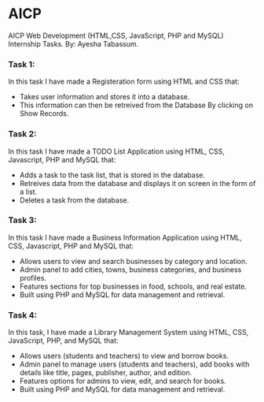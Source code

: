 # AICP
AICP Web Development (HTML,CSS, JavaScript, PHP and MySQL) Internship Tasks. By: Ayesha Tabassum.

### Task 1:
In this task I have made a Registeration form using HTML and CSS that:
- Takes user information and stores it into a database.
- This information can then be retreived from the Database By clicking on Show Records.

### Task 2:
In this task I have made a TODO List Application using HTML, CSS, Javascript, PHP and MySQL that:
- Adds a task to the task list, that is stored in the database.
- Retreives data from the database and displays it on screen in the form of a list.
- Deletes a task from the database.

### Task 3: 
In this task I have made a Business Information Application using HTML, CSS, Javascript, PHP and MySQL that:
- Allows users to view and search businesses by category and location.
- Admin panel to add cities, towns, business categories, and business profiles.
- Features sections for top businesses in food, schools, and real estate.
- Built using PHP and MySQL for data management and retrieval.

### Task 4:
In this task, I have made a Library Management System using HTML, CSS, JavaScript, PHP, and MySQL that:

- Allows users (students and teachers) to view and borrow books.
- Admin panel to manage users (students and teachers), add books with details like title, pages, publisher, author, and edition.
- Features options for admins to view, edit, and search for books.
- Built using PHP and MySQL for data management and retrieval.

